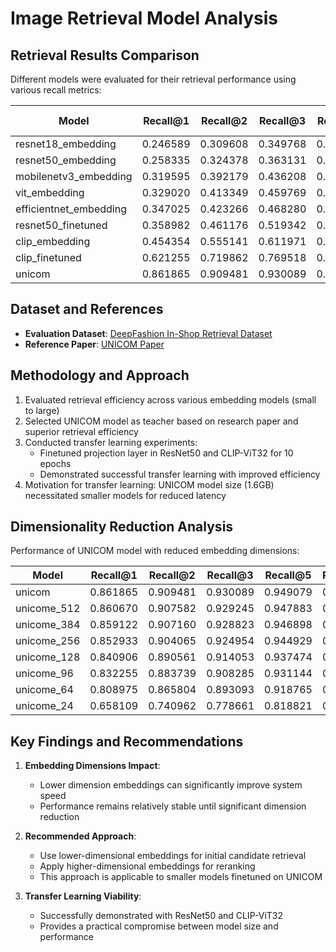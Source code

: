 # Image Retrieval Model Analysis

## Retrieval Results Comparison

Different models were evaluated for their retrieval performance using various recall metrics:

| Model | Recall@1 | Recall@2 | Recall@3 | Recall@5 | Recall@10 | Embedding dim |
|-------|----------|----------|----------|----------|-----------|---------------|
| resnet18_embedding | 0.246589 | 0.309608 | 0.349768 | 0.400971 | 0.468350 | 512 |
| resnet50_embedding | 0.258335 | 0.324378 | 0.363131 | 0.414545 | 0.485019 | 2048 |
| mobilenetv3_embedding | 0.319595 | 0.392179 | 0.436208 | 0.489309 | 0.555493 | 1280 |
| vit_embedding | 0.329020 | 0.413349 | 0.459769 | 0.520467 | 0.594528 | 768 |
| efficientnet_embedding | 0.347025 | 0.423266 | 0.468280 | 0.521030 | 0.591715 | 1280 |
| resnet50_finetuned | 0.358982 | 0.461176 | 0.519342 | 0.593192 | 0.685188 | 768 |
| clip_embedding | 0.454354 | 0.555141 | 0.611971 | 0.672457 | 0.743002 | 512 |
| clip_finetuned | 0.621255 | 0.719862 | 0.769518 | 0.822197 | 0.873822 | 768 |
| unicom | 0.861865 | 0.909481 | 0.930089 | 0.949079 | 0.967084 | 768 |

## Dataset and References

- **Evaluation Dataset**: [DeepFashion In-Shop Retrieval Dataset](https://mmlab.ie.cuhk.edu.hk/projects/DeepFashion/InShopRetrieval.html)
- **Reference Paper**: [UNICOM Paper](https://arxiv.org/pdf/2304.05884v1)

## Methodology and Approach

1. Evaluated retrieval efficiency across various embedding models (small to large)
2. Selected UNICOM model as teacher based on research paper and superior retrieval efficiency
3. Conducted transfer learning experiments:
   - Finetuned projection layer in ResNet50 and CLIP-ViT32 for 10 epochs
   - Demonstrated successful transfer learning with improved efficiency
4. Motivation for transfer learning: UNICOM model size (1.6GB) necessitated smaller models for reduced latency

## Dimensionality Reduction Analysis

Performance of UNICOM model with reduced embedding dimensions:

| Model | Recall@1 | Recall@2 | Recall@3 | Recall@5 | Recall@10 |
|-------|----------|----------|----------|----------|-----------|
| unicom | 0.861865 | 0.909481 | 0.930089 | 0.949079 | 0.967084 |
| unicome_512 | 0.860670 | 0.907582 | 0.929245 | 0.947883 | 0.964974 |
| unicome_384 | 0.859122 | 0.907160 | 0.928823 | 0.946898 | 0.965748 |
| unicome_256 | 0.852933 | 0.904065 | 0.924954 | 0.944929 | 0.963567 |
| unicome_128 | 0.840906 | 0.890561 | 0.914053 | 0.937474 | 0.956393 |
| unicome_96 | 0.832255 | 0.883739 | 0.908285 | 0.931144 | 0.951540 |
| unicome_64 | 0.808975 | 0.865804 | 0.893093 | 0.918765 | 0.944015 |
| unicome_24 | 0.658109 | 0.740962 | 0.778661 | 0.818821 | 0.862217 |

## Key Findings and Recommendations

1. **Embedding Dimensions Impact**:
   - Lower dimension embeddings can significantly improve system speed
   - Performance remains relatively stable until significant dimension reduction

2. **Recommended Approach**:
   - Use lower-dimensional embeddings for initial candidate retrieval
   - Apply higher-dimensional embeddings for reranking
   - This approach is applicable to smaller models finetuned on UNICOM

3. **Transfer Learning Viability**:
   - Successfully demonstrated with ResNet50 and CLIP-ViT32
   - Provides a practical compromise between model size and performance
